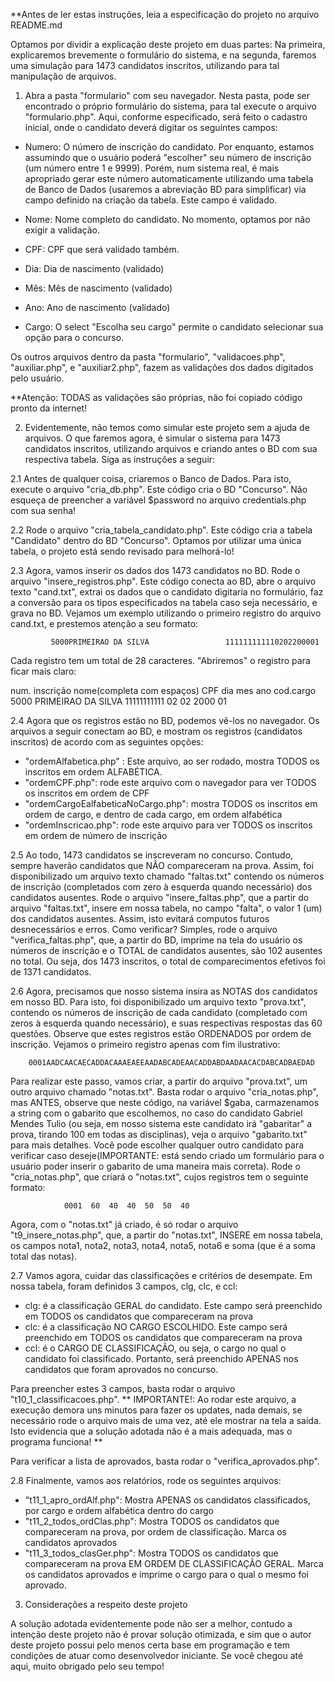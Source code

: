 **Antes de ler estas instruções, leia a especificação do projeto no arquivo README.md

Optamos por dividir a explicação deste projeto em duas partes: Na primeira, explicaremos brevemente o formulário do sistema, e na segunda, faremos uma simulação para 1473 candidatos inscritos, utilizando para tal manipulação de arquivos.

1. Abra a pasta "formulario" com seu navegador. Nesta pasta, pode ser encontrado o próprio formulário do sistema, para tal execute o arquivo "formulario.php". Aqui, conforme especificado, será feito o cadastro inicial, onde o candidato deverá digitar os seguintes campos:

- Numero: O número de inscrição do candidato. Por enquanto, estamos assumindo que o usuário poderá "escolher" seu número de inscrição (um número entre 1 e 9999). Porém, num sistema real, é mais apropriado gerar este número automaticamente utilizando uma tabela de Banco de Dados (usaremos a abreviação BD para simplificar) via campo definido na criação da tabela. Este campo é validado.

- Nome: Nome completo do candidato. No momento, optamos por não exigir a validação.

- CPF: CPF que será validado também.

- Dia: Dia de nascimento (validado)

- Mês: Mês de nascimento (validado)

- Ano: Ano de nascimento (validado)

- Cargo: O select "Escolha seu cargo" permite o candidato selecionar sua opção para o concurso.

Os outros arquivos dentro da pasta "formulario", "validacoes.php", "auxiliar.php", e "auxiliar2.php", fazem as validações dos dados digitados pelo usuário.

**Atenção: TODAS as validações são próprias, não foi copiado código pronto da internet!

2. Evidentemente, não temos como simular este projeto sem a ajuda de arquivos. O que faremos agora, é simular o sistema para 1473 candidatos inscritos, utilizando arquivos e criando antes o BD com sua respectiva tabela. Siga as instruções a seguir:

2.1 Antes de qualquer coisa, criaremos o Banco de Dados. Para isto, execute o arquivo "cria_db.php". Este código cria o BD "Concurso". Não esqueça de preencher a variável $password no arquivo credentials.php com sua senha!

2.2 Rode o arquivo "cria_tabela_candidato.php". Este código cria a tabela "Candidato" dentro do BD "Concurso". Optamos por utilizar uma única tabela, o projeto está sendo revisado para melhorá-lo!

2.3 Agora, vamos inserir os dados dos 1473 candidatos no BD. Rode o arquivo "insere_registros.php". Este código conecta ao BD, abre o arquivo texto "cand.txt", extrai os dados que o candidato digitaria no formulário, faz a conversão para os tipos especificados na tabela caso seja necessário, e grava no BD. Vejamos um exemplo utilizando o primeiro registro do arquivo cand.txt, e prestemos atenção a seu formato:

             5000PRIMEIRAO DA SILVA                 111111111110202200001

Cada registro tem um total de 28 caracteres. "Abriremos" o registro para ficar mais claro:

 num. inscrição   nome(completa com espaços)       CPF       dia   mes   ano cod.cargo
    5000             PRIMEIRAO DA SILVA         11111111111   02   02   2000   01

2.4 Agora que os registros estão no BD, podemos vê-los no navegador. Os arquivos a seguir conectam ao BD, e mostram os registros (candidatos inscritos) de acordo com as seguintes opções:

- "ordemAlfabetica.php" : Este arquivo, ao ser rodado, mostra TODOS os inscritos em ordem ALFABÉTICA.
- "ordemCPF.php": rode este arquivo com o navegador para ver TODOS  os inscritos em ordem de CPF
- "ordemCargoEalfabeticaNoCargo.php": mostra TODOS os inscritos em ordem de cargo, e dentro de cada cargo, em ordem alfabética
- "ordemInscricao.php": rode este arquivo para ver TODOS os inscritos em ordem de número de inscrição

2.5 Ao todo, 1473 candidatos se inscreveram no concurso. Contudo, sempre haverão candidatos que NÂO compareceram na prova. Assim, foi disponibilizado um arquivo texto chamado "faltas.txt" contendo os números de inscrição (completados com zero à esquerda quando necessário) dos candidatos ausentes. Rode o arquivo "insere_faltas.php", que a partir do arquivo "faltas.txt", insere em nossa tabela, no campo "falta", o valor 1 (um) dos candidatos ausentes. Assim, isto evitará computos futuros desnecessários e erros. Como verificar? Simples, rode o arquivo "verifica_faltas.php", que, a partir do BD, imprime na tela do usuário os números de inscrição e o TOTAL de candidatos ausentes, são 102 ausentes no total. Ou seja, dos 1473 inscritos, o total de comparecimentos efetivos foi de 1371 candidatos.

2.6 Agora, precisamos que nosso sistema insira as NOTAS dos candidatos em nosso BD. Para isto, foi disponibilizado um arquivo texto "prova.txt", contendo os números de inscrição de cada candidato (completado com zeros à esquerda quando necessário), e suas respectivas respostas das 60 questões. Observe que estes registros estão ORDENADOS por ordem de inscrição. Vejamos o primeiro registro apenas com fim ilustrativo:

        0001AADCAACAECADDACAAAEAEEAADABCADEAACADDABDAADAACACDABCADBAEDAD

Para realizar este passo, vamos criar, a partir do arquivo "prova.txt", um outro arquivo chamado "notas.txt". Basta rodar o arquivo "cria_notas.php", mas ANTES, observe que neste código, na variável $gaba, carmazenamos a string com o gabarito que escolhemos, no caso do candidato Gabriel Mendes Tulio (ou seja, em nosso sistema este candidato irá "gabaritar" a prova, tirando 100 em todas as disciplinas), veja o arquivo "gabarito.txt" para mais detalhes. Você pode escolher qualquer outro candidato para verificar caso deseje(IMPORTANTE: está sendo criado um formulário para o usuário poder inserir o gabarito de uma maneira mais correta). Rode o "cria_notas.php", que criará o "notas.txt", cujos registros tem o seguinte formato:

                0001  60  40  40  50  50  40


Agora, com o "notas.txt" já criado, é só rodar o arquivo "t9_insere_notas.php", que, a partir do "notas.txt", INSERE em nossa tabela, os campos nota1, nota2, nota3, nota4, nota5, nota6 e soma (que é a soma total das notas).

2.7 Vamos agora, cuidar das classificações e critérios de desempate. Em nossa tabela, foram definidos 3 campos, clg, clc, e ccl:

- clg: é a classificação GERAL do candidato. Este campo será preenchido em TODOS os candidatos que compareceram na prova
- clc: é a classificação NO CARGO ESCOLHIDO. Este campo será preenchido em TODOS os candidatos que compareceram na prova
- ccl: é o CARGO DE CLASSIFICAÇÃO, ou seja, o cargo no qual o candidato foi classificado. Portanto, será preenchido APENAS nos candidatos que foram aprovados no concurso.

Para preencher estes 3 campos, basta rodar o arquivo "t10_1_classificacoes.php".
** IMPORTANTE!: Ao rodar este arquivo, a execução demora uns minutos para fazer os updates, nada demais, se necessário rode o arquivo mais de uma vez, até ele mostrar na tela a saída. Isto evidencia que a solução adotada não é a mais adequada, mas o programa funciona! **

Para verificar a lista de aprovados, basta rodar o "verifica_aprovados.php".

2.8 Finalmente, vamos aos relatórios, rode os seguintes arquivos:

- "t11_1_apro_ordAlf.php": Mostra APENAS os candidatos classificados, por cargo e ordem alfabética dentro do cargo
- "t11_2_todos_ordClas.php": Mostra TODOS os candidatos que compareceram na prova, por ordem de classificação. Marca os candidatos aprovados
- "t11_3_todos_clasGer.php": Mostra TODOS os candidatos que compareceram na prova EM ORDEM DE CLASSIFICAÇÃO GERAL. Marca os candidatos aprovados e imprime o cargo para o qual o mesmo foi aprovado.


3. Considerações a respeito deste projeto

A solução adotada evidentemente pode não ser a melhor, contudo a intenção deste projeto não é provar solução otimizada, e sim que o autor deste projeto possui pelo menos certa base em programação e tem condições de atuar como desenvolvedor iniciante. Se você chegou até aqui, muito obrigado pelo seu tempo!



